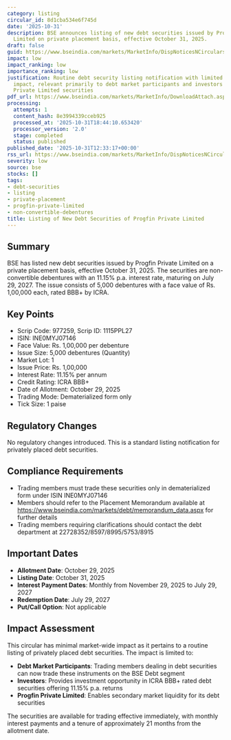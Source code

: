 ```yaml
---
category: listing
circular_id: 8d1cba534e6f745d
date: '2025-10-31'
description: BSE announces listing of new debt securities issued by Progfin Private
  Limited on private placement basis, effective October 31, 2025.
draft: false
guid: https://www.bseindia.com/markets/MarketInfo/DispNoticesNCirculars.aspx?Noticeid={EBDF040F-E97D-44C1-A194-9FDD52BDC313}&noticeno=20251031-39&dt=10/31/2025&icount=39&totcount=66&flag=0
impact: low
impact_ranking: low
importance_ranking: low
justification: Routine debt security listing notification with limited market-wide
  impact, relevant primarily to debt market participants and investors in Progfin
  Private Limited securities
pdf_url: https://www.bseindia.com/markets/MarketInfo/DownloadAttach.aspx?id=20251031-39&attachedId=
processing:
  attempts: 1
  content_hash: 8e3994339cceb925
  processed_at: '2025-10-31T18:44:10.653420'
  processor_version: '2.0'
  stage: completed
  status: published
published_date: '2025-10-31T12:33:17+00:00'
rss_url: https://www.bseindia.com/markets/MarketInfo/DispNoticesNCirculars.aspx?Noticeid={EBDF040F-E97D-44C1-A194-9FDD52BDC313}&noticeno=20251031-39&dt=10/31/2025&icount=39&totcount=66&flag=0
severity: low
source: bse
stocks: []
tags:
- debt-securities
- listing
- private-placement
- progfin-private-limited
- non-convertible-debentures
title: Listing of New Debt Securities of Progfin Private Limited
---
```


## Summary

BSE has listed new debt securities issued by Progfin Private Limited on a private placement basis, effective October 31, 2025. The securities are non-convertible debentures with an 11.15% p.a. interest rate, maturing on July 29, 2027. The issue consists of 5,000 debentures with a face value of Rs. 1,00,000 each, rated BBB+ by ICRA.

## Key Points

- Scrip Code: 977259, Scrip ID: 1115PPL27
- ISIN: INE0MYJ07146
- Face Value: Rs. 1,00,000 per debenture
- Issue Size: 5,000 debentures (Quantity)
- Market Lot: 1
- Issue Price: Rs. 1,00,000
- Interest Rate: 11.15% per annum
- Credit Rating: ICRA BBB+
- Date of Allotment: October 29, 2025
- Trading Mode: Dematerialized form only
- Tick Size: 1 paise

## Regulatory Changes

No regulatory changes introduced. This is a standard listing notification for privately placed debt securities.

## Compliance Requirements

- Trading members must trade these securities only in dematerialized form under ISIN INE0MYJ07146
- Members should refer to the Placement Memorandum available at https://www.bseindia.com/markets/debt/memorandum_data.aspx for further details
- Trading members requiring clarifications should contact the debt department at 22728352/8597/8995/5753/8915

## Important Dates

- **Allotment Date**: October 29, 2025
- **Listing Date**: October 31, 2025
- **Interest Payment Dates**: Monthly from November 29, 2025 to July 29, 2027
- **Redemption Date**: July 29, 2027
- **Put/Call Option**: Not applicable

## Impact Assessment

This circular has minimal market-wide impact as it pertains to a routine listing of privately placed debt securities. The impact is limited to:

- **Debt Market Participants**: Trading members dealing in debt securities can now trade these instruments on the BSE Debt segment
- **Investors**: Provides investment opportunity in ICRA BBB+ rated debt securities offering 11.15% p.a. returns
- **Progfin Private Limited**: Enables secondary market liquidity for its debt securities

The securities are available for trading effective immediately, with monthly interest payments and a tenure of approximately 21 months from the allotment date.